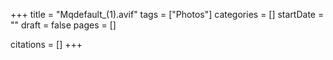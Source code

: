+++
title = "Mqdefault_(1).avif"
tags = ["Photos"]
categories = []
startDate = ""
draft = false
pages = []

citations = []
+++
